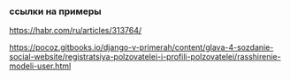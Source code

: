 ### ссылки на примеры
https://habr.com/ru/articles/313764/  

https://pocoz.gitbooks.io/django-v-primerah/content/glava-4-sozdanie-social-website/registratsiya-polzovatelei-i-profili-polzovatelei/rasshirenie-modeli-user.html


